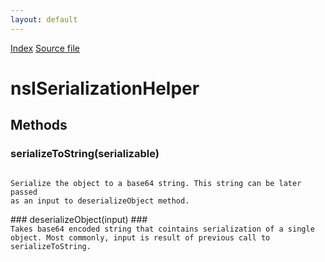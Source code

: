 ```yaml
---
layout: default
---
```

<div id='links'><a href="../index.html">Index</a>
<a href="http://dxr.mozilla.org/mozilla-central/source/netwerk/base/public/nsISerializationHelper.idl">Source file</a>
</div>

# nsISerializationHelper #

## Methods ##

### serializeToString(serializable) ###
<code>  
Serialize the object to a base64 string. This string can be later passed  
as an input to deserializeObject method.  
  
</code>
### deserializeObject(input) ###
<code>  
Takes base64 encoded string that cointains serialization of a single  
object. Most commonly, input is result of previous call to  
serializeToString.  
  
</code>